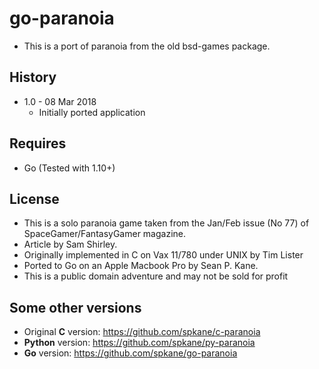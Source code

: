 # go-paranoia

* This is a port of paranoia from the old bsd-games package.

## History

* 1.0 - 08 Mar 2018
   * Initially ported application

## Requires

* Go (Tested with 1.10+)

## License
* This is a solo paranoia game taken from the Jan/Feb issue (No 77) of SpaceGamer/FantasyGamer magazine.
* Article by Sam Shirley.
* Originally implemented in C on Vax 11/780 under UNIX by Tim Lister
* Ported to Go on an Apple Macbook Pro by Sean P. Kane.
* This is a public domain adventure and may not be sold for profit

## Some other versions
* Original **C** version: https://github.com/spkane/c-paranoia
* **Python** version: https://github.com/spkane/py-paranoia
* **Go** version: https://github.com/spkane/go-paranoia
